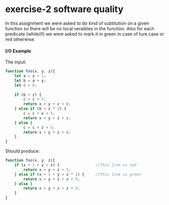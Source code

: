 #   exercise-2 software quality

In this assignment we were asked to do kind of subtitution on a given function so there will be no local veraibles in the function.
Also for each predicate (while/if) we were asked to mark it in green in case of ture case or red otherwise.

#### I/O Example

The input:

```javascript
function foo(x, y, z){
    let a = x + 1;
    let b = a + y;
    let c = 0;
    
    if (b < z) {
        c = c + 5;
        return x + y + z + c;
    } else if (b < z * 2) {
        c = c + x + 5;
        return x + y + z + c;
    } else {
        c = c + z + 5;
        return x + y + z + c;
    }
}


```

Should produce:
```javascript
function foo(x, y, z){
    if (x + 1 + y < z) {                //this line is red
        return x + y + z + 5;
    } else if (x + 1 + y < z * 2) {     //this line is green
        return x + y + z + x + 5; 
    } else {
        return x + y + z + z + 5;
    }
}
```
